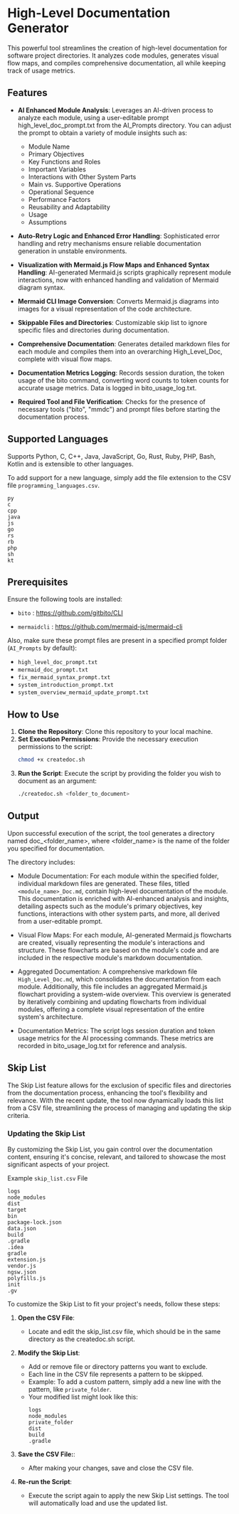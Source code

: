 # High-Level Documentation Generator

This powerful tool streamlines the creation of high-level documentation for software project directories. It analyzes code modules, generates visual flow maps, and compiles comprehensive documentation, all while keeping track of usage metrics.

## Features

- **AI Enhanced Module Analysis**: Leverages an AI-driven process to analyze each module, using a user-editable prompt high_level_doc_prompt.txt from the AI_Prompts directory. You can adjust the prompt to obtain a variety of module insights such as:
   - Module Name
   - Primary Objectives
   - Key Functions and Roles
   - Important Variables
   - Interactions with Other System Parts
   - Main vs. Supportive Operations
   - Operational Sequence
   - Performance Factors
   - Reusability and Adaptability
   - Usage
   - Assumptions

- **Auto-Retry Logic and Enhanced Error Handling**: Sophisticated error handling and retry mechanisms ensure reliable documentation generation in unstable environments.

- **Visualization with Mermaid.js Flow Maps and Enhanced Syntax Handling**: AI-generated Mermaid.js scripts graphically represent module interactions, now with enhanced handling and validation of Mermaid diagram syntax. 

- **Mermaid CLI Image Conversion**: Converts Mermaid.js diagrams into images for a visual representation of the code architecture.

- **Skippable Files and Directories**: Customizable skip list to ignore specific files and directories during documentation.

- **Comprehensive Documentation**: Generates detailed markdown files for each module and compiles them into an overarching High_Level_Doc, complete with visual flow maps. 

- **Documentation Metrics Logging**: Records session duration, the token usage of the bito command, converting word counts to token counts for accurate usage metrics. Data is logged in bito_usage_log.txt.

- **Required Tool and File Verification**: Checks for the presence of necessary tools ("bito", "mmdc") and prompt files before starting the documentation process.

## Supported Languages

Supports Python, C, C++, Java, JavaScript, Go, Rust, Ruby, PHP, Bash, Kotlin and is extensible to other languages.

To add support for a new language, simply add the file extension to the CSV file `programming_languages.csv`.

```
py
c
cpp
java
js
go
rs
rb
php
sh
kt
```

## Prerequisites

Ensure the following tools are installed:

- `bito` : https://github.com/gitbito/CLI

- `mermaidcli` : https://github.com/mermaid-js/mermaid-cli

Also, make sure these prompt files are present in a specified prompt folder (`AI_Prompts` by default):

- `high_level_doc_prompt.txt`
- `mermaid_doc_prompt.txt`
- `fix_mermaid_syntax_prompt.txt`
- `system_introduction_prompt.txt`
- `system_overview_mermaid_update_prompt.txt`

## How to Use

1. **Clone the Repository**: Clone this repository to your local machine.
2. **Set Execution Permissions**: Provide the necessary execution permissions to the script:
   ```bash
   chmod +x createdoc.sh
   ```
3. **Run the Script**: Execute the script by providing the folder you wish to document as an argument:
   ```bash
   ./createdoc.sh <folder_to_document>
   ```

## Output

Upon successful execution of the script, the tool generates a directory named doc_<folder_name>, where <folder_name> is the name of the folder you specified for documentation.

The directory includes:

- Module Documentation: For each module within the specified folder, individual markdown files are generated. These files, titled `<module_name>_Doc.md`, contain high-level documentation of the module. This documentation is enriched with AI-enhanced analysis and insights, detailing aspects such as the module's primary objectives, key functions, interactions with other system parts, and more, all derived from a user-editable prompt.

- Visual Flow Maps: For each module, AI-generated Mermaid.js flowcharts are created, visually representing the module's interactions and structure. These flowcharts are based on the module's code and are included in the respective module's markdown documentation.

- Aggregated Documentation: A comprehensive markdown file `High_Level_Doc.md`, which consolidates the documentation from each module. Additionally, this file includes an aggregated Mermaid.js flowchart providing a system-wide overview. This overview is generated by iteratively combining and updating flowcharts from individual modules, offering a complete visual representation of the entire system's architecture.

- Documentation Metrics: The script logs session duration and token usage metrics for the AI processing commands. These metrics are recorded in bito_usage_log.txt for reference and analysis.

## Skip List

The Skip List feature allows for the exclusion of specific files and directories from the documentation process, enhancing the tool's flexibility and relevance. With the recent update, the tool now dynamically loads this list from a CSV file, streamlining the process of managing and updating the skip criteria.

### Updating the Skip List
By customizing the Skip List, you gain control over the documentation content, ensuring it's concise, relevant, and tailored to showcase the most significant aspects of your project.

Example `skip_list.csv` File
```
logs
node_modules
dist
target
bin
package-lock.json
data.json
build
.gradle
.idea
gradle
extension.js
vendor.js
ngsw.json
polyfills.js
init
.gv
```

To customize the Skip List to fit your project's needs, follow these steps:

1. **Open the CSV File**:
   - Locate and edit the skip_list.csv file, which should be in the same directory as the createdoc.sh script.

2. **Modify the Skip List**:
   - Add or remove file or directory patterns you want to exclude.
   - Each line in the CSV file represents a pattern to be skipped.
   - Example: To add a custom pattern, simply add a new line with the pattern, like `private_folder`.
   - Your modified list might look like this:
      ```
      logs
      node_modules
      private_folder
      dist
      build
      .gradle
      ```
3. **Save the CSV File:**:
   - After making your changes, save and close the CSV file.

5. **Re-run the Script**:
   - Execute the script again to apply the new Skip List settings. The tool will automatically load and use the updated list.
